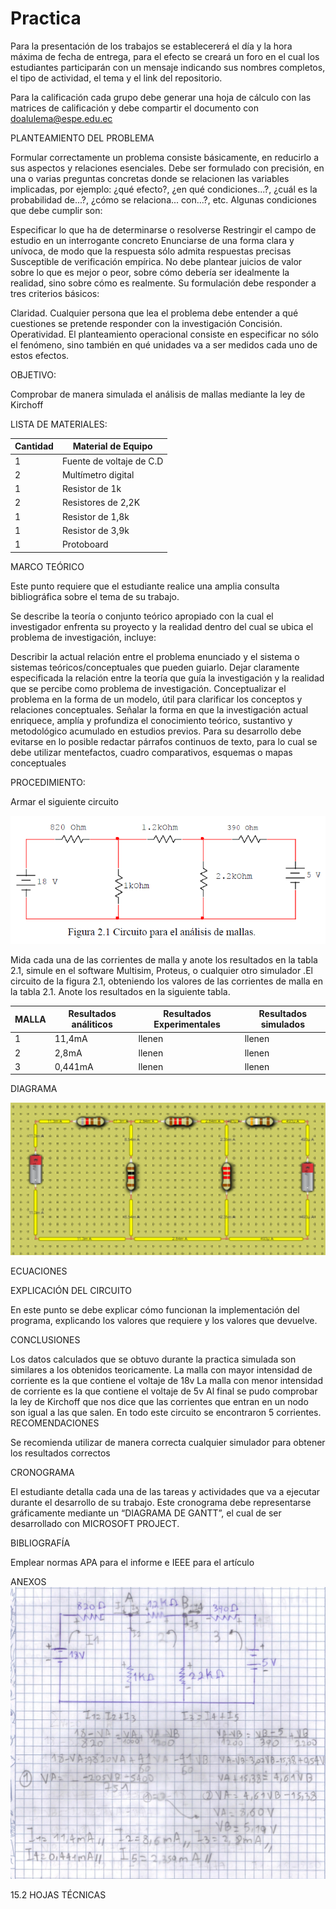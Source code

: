 # Practica

Para la presentación de los trabajos se establecererá el día y la hora máxima de fecha de entrega, para el efecto se creará un foro en el cual los estudiantes participarán con un mensaje indicando sus nombres completos, el tipo de actividad, el tema y el link del repositorio.

Para la calificación cada grupo debe generar una hoja de cálculo con las matrices de calificación y debe compartir el documento con doalulema@espe.edu.ec

PLANTEAMIENTO DEL PROBLEMA

Formular correctamente un problema consiste básicamente, en reducirlo a sus aspectos y relaciones esenciales. Debe ser formulado con precisión, en una o varias preguntas concretas donde se relacionen las variables implicadas, por ejemplo: ¿qué efecto?, ¿en qué condiciones...?, ¿cuál es la probabilidad de...?, ¿cómo se relaciona... con...?, etc. Algunas condiciones que debe cumplir son:

Especificar lo que ha de determinarse o resolverse
Restringir el campo de estudio en un interrogante concreto
Enunciarse de una forma clara y unívoca, de modo que la respuesta sólo admita respuestas precisas
Susceptible de verificación empírica. No debe plantear juicios de valor sobre lo que es mejor o peor, sobre cómo debería ser idealmente la realidad, sino sobre cómo es realmente.
Su formulación debe responder a tres criterios básicos:

Claridad. Cualquier persona que lea el problema debe entender a qué cuestiones se pretende responder con la investigación
Concisión.
Operatividad. El planteamiento operacional consiste en especificar no sólo el fenómeno, sino también en qué unidades va a ser medidos cada uno de estos efectos.

OBJETIVO:

Comprobar de manera simulada el análisis de mallas mediante la ley de Kirchoff

LISTA DE MATERIALES:

| Cantidad | Material de Equipo |
| ------------- | ------------- |
| 1  | Fuente de voltaje de C.D |
| 2  | Multímetro digital  |
|  1 | Resistor de 1k  |
|  2 | Resistores de 2,2K  |
| 1 | Resistor de 1,8k  |
| 1  | Resistor de 3,9k  |
| 1  | Protoboard          |

MARCO TEÓRICO

Este punto requiere que el estudiante realice una amplia consulta bibliográfica sobre el tema de su trabajo.

Se describe la teoría o conjunto teórico apropiado con la cual el investigador enfrenta su proyecto y la realidad dentro del cual se ubica el problema de investigación, incluye:

Describir la actual relación entre el problema enunciado y el sistema o sistemas teóricos/conceptuales que pueden guiarlo.
Dejar claramente especificada la relación entre la teoría que guía la investigación y la realidad que se percibe como problema de investigación.
Conceptualizar el problema en la forma de un modelo, útil para clarificar los conceptos y relaciones conceptuales.
Señalar la forma en que la investigación actual enriquece, amplía y profundiza el conocimiento teórico, sustantivo y metodológico acumulado en estudios previos.
Para su desarrollo debe evitarse en lo posible redactar párrafos continuos de texto, para lo cual se debe utilizar mentefactos, cuadro comparativos, esquemas o mapas conceptuales

PROCEDIMIENTO:

Armar el siguiente circuito


![alt text](https://github.com/Kevi7k/Practica/blob/master/Img/Circuito.png)


Mida cada una de las corrientes de malla y anote los resultados en la tabla 2.1, simule en el software Multisim, Proteus, o cualquier otro simulador .El circuito de la figura 2.1, obteniendo los valores de las corrientes de malla en la tabla 2.1. Anote los resultados en la siguiente tabla.

| MALLA | Resultados análiticos |Resultados Experimentales|Resultados simulados |
|----|--------|------------|--------------|
|    1 |   11,4mA    |   llenen     |  llenen   |
|   2  |   2,8mA   |  llenen   |  llenen   |
|   3   |   0,441mA    |   llenen    |  llenen   |

DIAGRAMA

![alt text](https://github.com/Kevi7k/Practica/blob/master/Img/Diagrama.png)


ECUACIONES


EXPLICACIÓN DEL CIRCUITO

En este punto se debe explicar cómo funcionan la implementación del programa, explicando los valores que requiere y los valores que devuelve.

CONCLUSIONES

Los datos calculados que se obtuvo durante la practica simulada son similares a los obtenidos teoricamente.
La malla con mayor intensidad de corriente es la que contiene el voltaje de 18v
La malla con menor intensidad de corriente es la que contiene el voltaje de 5v
Al final se pudo comprobar la ley de Kirchoff que nos dice que las corrientes que entran en un nodo son igual a las que salen.
En todo este circuito se encontraron 5 corrientes. 
RECOMENDACIONES

Se recomienda utilizar de manera correcta cualquier simulador para obtener los resultados correctos


CRONOGRAMA

El estudiante detalla cada una de las tareas y actividades que va a ejecutar durante el desarrollo de su trabajo. Este cronograma debe representarse gráficamente mediante un “DIAGRAMA DE GANTT”, el cual de ser desarrollado con MICROSOFT PROJECT.


BIBLIOGRAFÍA

Emplear normas APA para el informe e IEEE para el artículo

ANEXOS
![alt text](https://github.com/Kevi7k/Practica/blob/master/Img/Procedimiento%20circuito.jpg)

15.2 HOJAS TÉCNICAS
